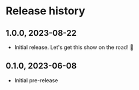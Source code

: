 # Release history

## 1.0.0, 2023-08-22

- Initial release. Let's get this show on the road! 🚀

## 0.1.0, 2023-06-08

- Initial pre-release
